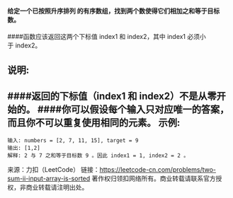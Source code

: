#### 给定一个已按照升序排列 的有序数组，找到两个数使得它们相加之和等于目标数。

####函数应该返回这两个下标值 index1 和 index2，其中 index1 必须小于 index2。

说明:
----
####返回的下标值（index1 和 index2）不是从零开始的。
####你可以假设每个输入只对应唯一的答案，而且你不可以重复使用相同的元素。
示例:
----
```
输入: numbers = [2, 7, 11, 15], target = 9
输出: [1,2]
解释: 2 与 7 之和等于目标数 9 。因此 index1 = 1, index2 = 2 。
```
来源：力扣（LeetCode）
链接：https://leetcode-cn.com/problems/two-sum-ii-input-array-is-sorted
著作权归领扣网络所有。商业转载请联系官方授权，非商业转载请注明出处。